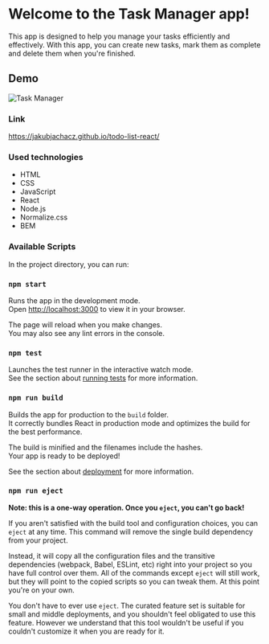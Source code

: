 # Welcome to the Task Manager app!

This app is designed to help you manage your tasks efficiently and effectively. With this app, you can create new tasks, mark them as complete and delete them when you're finished.

## Demo
![Task Manager](https://media.giphy.com/media/v1.Y2lkPTc5MGI3NjExZGUzODMzOWE4ZTg0NDAzYjk0ZDFkYTIxNGQ0MTM5ZDdjNjVhZWQ3MiZjdD1n/0TzkccHFBFTepJm4vB/giphy.gif)

### Link

https://jakubjachacz.github.io/todo-list-react/

### Used technologies

- HTML
- CSS
- JavaScript
- React
- Node.js
- Normalize.css
- BEM

### Available Scripts

In the project directory, you can run:

### `npm start`

Runs the app in the development mode.\
Open [http://localhost:3000](http://localhost:3000) to view it in your browser.

The page will reload when you make changes.\
You may also see any lint errors in the console.

### `npm test`

Launches the test runner in the interactive watch mode.\
See the section about [running tests](https://facebook.github.io/create-react-app/docs/running-tests) for more information.

### `npm run build`

Builds the app for production to the `build` folder.\
It correctly bundles React in production mode and optimizes the build for the best performance.

The build is minified and the filenames include the hashes.\
Your app is ready to be deployed!

See the section about [deployment](https://facebook.github.io/create-react-app/docs/deployment) for more information.

### `npm run eject`

**Note: this is a one-way operation. Once you `eject`, you can't go back!**

If you aren't satisfied with the build tool and configuration choices, you can `eject` at any time. This command will remove the single build dependency from your project.

Instead, it will copy all the configuration files and the transitive dependencies (webpack, Babel, ESLint, etc) right into your project so you have full control over them. All of the commands except `eject` will still work, but they will point to the copied scripts so you can tweak them. At this point you're on your own.

You don't have to ever use `eject`. The curated feature set is suitable for small and middle deployments, and you shouldn't feel obligated to use this feature. However we understand that this tool wouldn't be useful if you couldn't customize it when you are ready for it.
